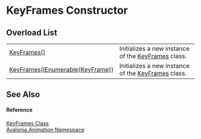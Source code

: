 # KeyFrames Constructor


## Overload List
<table>
<tr>
<td><a href="M_Avalonia_Animation_KeyFrames__ctor">KeyFrames()</a></td>
<td>Initializes a new instance of the <a href="T_Avalonia_Animation_KeyFrames">KeyFrames</a> class.</td>
</tr>
<tr>
<td><a href="M_Avalonia_Animation_KeyFrames__ctor_1">KeyFrames(IEnumerable(KeyFrame))</a></td>
<td>Initializes a new instance of the <a href="T_Avalonia_Animation_KeyFrames">KeyFrames</a> class.</td>
</tr>
</table>

## See Also


#### Reference
<a href="T_Avalonia_Animation_KeyFrames">KeyFrames Class</a>  
<a href="N_Avalonia_Animation">Avalonia.Animation Namespace</a>  

